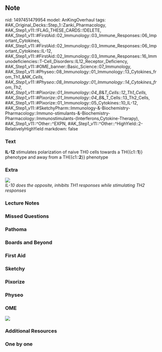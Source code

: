 ## Note
nid: 1497451479954
model: AnKingOverhaul
tags: #AK_Original_Decks::Step_1::Zanki_Pharmacology, #AK_Step1_v11::!FLAG_THESE_CARDS::!DELETE, #AK_Step1_v11::#FirstAid::02_Immunology::03_Immune_Responses::06_Important_Cytokines, #AK_Step1_v11::#FirstAid::02_Immunology::03_Immune_Responses::06_Important_Cytokines::IL-12, #AK_Step1_v11::#FirstAid::02_Immunology::03_Immune_Responses::16_Immunodeficiencies::T-Cell_Disorders::IL12_Receptor_Deficiency, #AK_Step1_v11::#OME_banner::Basic_Science::07_Immunology, #AK_Step1_v11::#Physeo::08_Immunology::01_Immunology::13_Cytokines_from_Th1_&_NK_Cells, #AK_Step1_v11::#Physeo::08_Immunology::01_Immunology::14_Cytokines_from_Th2, #AK_Step1_v11::#Pixorize::01_Immunology::04_B_&_T_Cells::12_Th1_Cells, #AK_Step1_v11::#Pixorize::01_Immunology::04_B_&_T_Cells::13_Th2_Cells, #AK_Step1_v11::#Pixorize::01_Immunology::05_Cytokines::10_IL-12, #AK_Step1_v11::#SketchyPharm::Immunology-&-Biochemistry-Pharmacology::Immuno-stimulants-&-Biochemistry-Pharmacology::Immunostimulants-(Interferons,Cytokine-Therapy), #AK_Step1_v11::^Other::^EXPN, #AK_Step1_v11::^Other::^HighYield::2-RelativelyHighYield
markdown: false

### Text
<div>
  <div>
    <b>IL-12</b> stimulates polarization of naive TH0 cells towards
    a TH{{c1::<b>1</b>}} phenotype and away from a
    TH{{c1::<b>2</b>}} phenotype
  </div>
</div>

### Extra
<img src="paste-114946209742849.jpg">
<div>
  <i>IL-10 does the opposite, inhibits TH1 responses while
  stimulating TH2 responses</i>
</div>

### Lecture Notes


### Missed Questions


### Pathoma


### Boards and Beyond


### First Aid


### Sketchy


### Pixorize


### Physeo


### OME
<div class="ome-widget">
  <a href=
  "https://onlinemeded.org/spa/immunology?ref=anki"><img src=
  "_OME_AnkiFlashcards_Topic_2.png"></a>
</div>

### Additional Resources


### One by one


